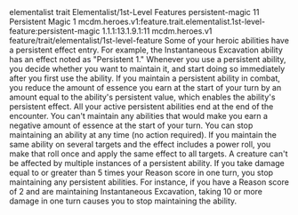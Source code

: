 <ability>
  <metadata>
    <class>elementalist</class>
    <feature_type>trait</feature_type>
    <file_dpath>Elementalist/1st-Level Features</file_dpath>
    <item_id>persistent-magic</item_id>
    <item_index>11</item_index>
    <item_name>Persistent Magic</item_name>
    <level>1</level>
    <scc>mcdm.heroes.v1:feature.trait.elementalist.1st-level-feature:persistent-magic</scc>
    <scdc>1.1.1:13.1.9.1:11</scdc>
    <source>mcdm.heroes.v1</source>
    <type>feature/trait/elementalist/1st-level-feature</type>
  </metadata>
  <effects>
    <effect type="mundane">Some of your heroic abilities have a persistent effect entry. For example, the Instantaneous Excavation ability has an effect noted as &quot;Persistent 1.&quot; Whenever you use a persistent ability, you decide whether you want to maintain it, and start doing so immediately after you first use the ability. If you maintain a persistent ability in combat, you reduce the amount of essence you earn at the start of your turn by an amount equal to the ability&apos;s persistent value, which enables the ability&apos;s persistent effect. All your active persistent abilities end at the end of the encounter.
You can&apos;t maintain any abilities that would make you earn a negative amount of essence at the start of your turn. You can stop maintaining an ability at any time (no action required).
If you maintain the same ability on several targets and the effect includes a power roll, you make that roll once and apply the same effect to all targets. A creature can&apos;t be affected by multiple instances of a persistent ability.
If you take damage equal to or greater than 5 times your Reason score in one turn, you stop maintaining any persistent abilities. For instance, if you have a Reason score of 2 and are maintaining Instantaneous Excavation, taking 10 or more damage in one turn causes you to stop maintaining the ability.</effect>
  </effects>
</ability>
